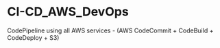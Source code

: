 # CI-CD_AWS_DevOps
CodePipeline using all AWS services - (AWS CodeCommit + CodeBuild + CodeDeploy + S3)
